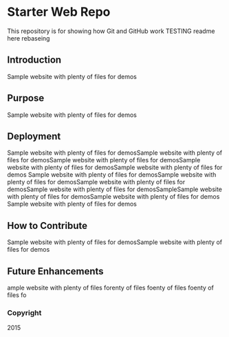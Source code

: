 # Starter Web Repo

This repository is for showing how Git and GitHub work
TESTING readme here rebaseing

## Introduction
Sample website with plenty of files for demos
## Purpose
Sample website with plenty of files for demos

## Deployment
Sample website with plenty of files for demosSample website with plenty of files for demosSample website with plenty of files for demosSample website with plenty of files for demosSample website with plenty of files for demos
Sample website with plenty of files for demosSample website with plenty of files for demosSample website with plenty of files for demosSample website with plenty of files for demosSampleSample website with plenty of files for demosSample website with plenty of files for demos
Sample website with plenty of files for demos

## How to Contribute
Sample website with plenty of files for demosSample website with plenty of files for demos

## Future Enhancements
ample website with plenty of files forenty of files foenty of files foenty of files fo

### Copyright
2015